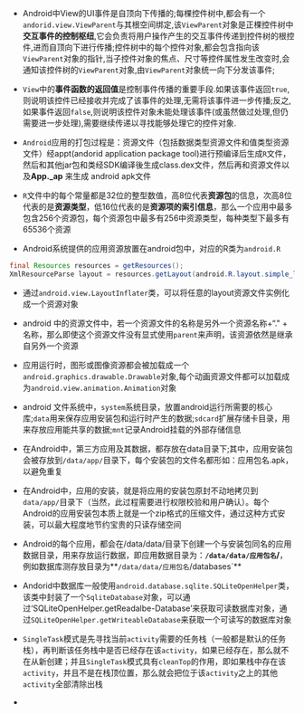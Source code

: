 

- Android中View的UI事件是自顶向下传播的;每棵控件树中,都会有一个`andorid.view.ViewParent`与其根空间绑定,该`ViewParent`对象是正棵控件树中**交互事件的控制枢纽**,它会负责将用户操作产生的交互事件传递到控件树的根控件,进而自顶向下进行传播;控件树中的每个控件对象,都会包含指向该`ViewParent`对象的指针,当子控件对象的焦点、尺寸等控件属性发生改变时,会通知该控件树的`ViewParent`对象,由`ViewParent`对象统一向下分发该事件;

- `View`中的**事件函数的返回值**是控制事件传播的重要手段.如果该事件返回`true`,则说明该控件已经接收并完成了该事件的处理,无需将该事件进一步传播;反之,如果事件返回`false`,则说明该控件对象未能处理该事件(或虽然做过处理,但仍需要进一步处理),需要继续传递以寻找能够处理它的控件对象.

- `Android`应用的打包过程是：资源文件（包括数据类型资源文件和值类型资源文件）经appt(andorid application package tool)进行预编译后生成`R`文件，然后和其他jar包和类经SDK编译後生成class.dex文件，然后再和资源文件以及**App._ap** 来生成 android apk文件

- `R`文件中的每个常量都是32位的整型数值，高8位代表**资源包**的信息，次高8位代表的是**资源类型**，低16位代表的是**资源项的索引信息**，那么一个应用中最多包含256个资源包，每个资源包中最多有256中资源类型，每种类型下最多有65536个资源

- Android系统提供的应用资源放置在android包中，对应的R类为`android.R`
```java
final Resources resources = getResources();
XmlResourceParse layout = resources.getLayout(android.R.layout.simple_list_item_2);
```

- 通过`android.view.LayoutInflater`类，可以将任意的layout资源文件实例化成一个资源对象

- android 中的资源文件中，若一个资源文件的名称是另外一个资源名称+“." + 名称，那么即使这个资源文件没有显式使用`parent`来声明，该资源依然是继承自另外一个资源

- 应用运行时，图形或图像资源都会被加载成一个`android.graphics.drawable.Drawable`对象,每个动画资源文件都可以加载成为`android.view.animation.Animation`对象

- android 文件系统中，`system`系统目录，放置android运行所需要的核心库;`data`用来保存应用安装包和运行时产生的数据;`sdcard`扩展存储卡目录，用来存放应用能共享的数据;`mnt`记录Android挂载的外部存储信息

- 在Android中，第三方应用及其数据，都存放在data目录下;其中，应用安装包会被存放到`/data/app/`目录下，每个安装包的文件名都形如：应用包名.apk，以避免重复

- 在Android中，应用的安装，就是将应用的安装包原封不动地拷贝到`data/app/`目录下（当然，此过程需要进行权限校验和用户确认）。每个Android的应用安装包本质上就是一个zip格式的压缩文件，通过这种方式安装，可以最大程度地节约宝贵的只读存储空间

- Android的每个应用，都会在/data/data/目录下创建一个与安装包同名的应用数据目录，用来存放运行数据，即应用数据目录为：**`/data/data/应用包名`/**，例如数据库测存放目录为**`/data/data/应用包名`/databases`**

- Andorid中数据库一般使用`android.database.sqlite.SQLiteOpenHelper`类，该类中封装了一个`SqliteDatabase`对象，可以通过‘SQLiteOpenHelper.getReadalbe-Database’来获取可读数据库对象，通过`SQLiteOpenHelper.getWriteableDatabase`来获取一个可读写的数据库对象  

- `SingleTask`模式是先寻找当前`activity`需要的任务栈（一般都是默认的任务栈），再判断该任务栈中是否已经存在该`activity`，如果已经存在，那么就不在从新创建；并且`SingleTask`模式具有`cleanTop`的作用，即如果栈中存在该`activity`，并且不是在栈顶位置，那么就会把位于该`activity`之上的其他`activity`全部清除出栈  

- 
